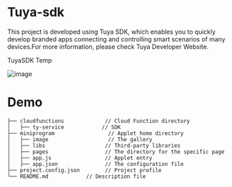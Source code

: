 # Tuya-sdk
This project is developed using Tuya SDK, which enables you to quickly develop branded apps connecting and controlling smart scenarios of many devices.For more information, please check Tuya Developer Website.

TuyaSDK Temp

![image](https://user-images.githubusercontent.com/63355541/118434174-2d758100-b70f-11eb-9f41-6060b4b4ac3b.png)
 



# Demo 
```
├── cloudfunctions             // Cloud Function directory
│   ├── ty-service            // SDK
├── miniprogram                 // Applet home directory
│   ├── image                   // The gallery
│   ├── libs                   // Third-party libraries
│   ├── pages                  // The directory for the specific page
│   ├── app.js                 // Applet entry
│   ├── app.json               // The configuration file
├── project.config.json        // Project profile
└── README.md            // Description file
```
